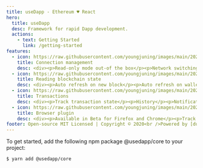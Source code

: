 ```yaml
---
title: useDapp - Ethereum ♥ React
hero:
  title: useDapp
  desc: Framework for rapid Dapp development.
  actions:
    - text: Getting Started
      link: /getting-started
features:
  - icon: https://raw.githubusercontent.com/youngjuning/images/main/202112201357244.png
    title: Connection management
    desc: <div><p>Read-only mode out-of the box</p><p>Network switching</p><p>Handling multiple networks</p></div>
  - icon: https://raw.githubusercontent.com/youngjuning/images/main/202112201436639.png
    title: Reading blockchain state
    desc: <div><p>Auto refresh on new block</p><p>Auto refresh on wallet change</p><p>Combine multiple calls into a single multicall</p></div>
  - icon: https://raw.githubusercontent.com/youngjuning/images/main/202112201500080.png
    title: Transactions
    desc: <div><p>Track transaction state</p><p>History</p><p>Notifications</p></div>
  - icon: https://raw.githubusercontent.com/youngjuning/images/main/202112201504183.png
    title: Browser plugin
    desc: <div><p>Available in Beta for Firefox and Chrome</p><p>Track under-the-hood events</p><p>Manage ABIs and tags</p></div>
footer: Open-source MIT Licensed | Copyright © 2020<br />Powered by [dumi](https://d.umijs.org)
---
```


To get started, add the following npm package @usedapp/core to your project:

```sh
$ yarn add @usedapp/core
```
